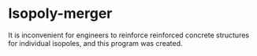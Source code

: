 # Isopoly-merger
It is inconvenient for engineers to reinforce reinforced concrete structures for individual isopoles, and this program was created.
